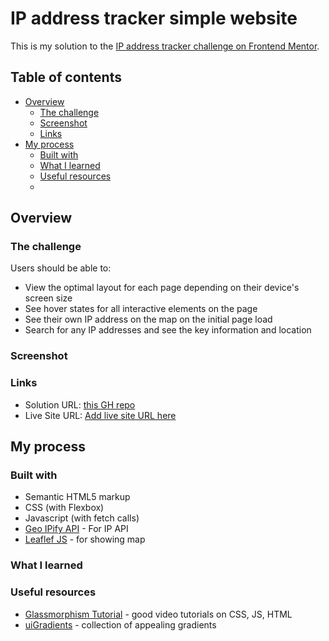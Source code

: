 # IP address tracker simple website

This is my solution to the [IP address tracker challenge on Frontend Mentor](https://www.frontendmentor.io/challenges/ip-address-tracker-I8-0yYAH0). 


## Table of contents

- [Overview](#overview)
  - [The challenge](#the-challenge)
  - [Screenshot](#screenshot)
  - [Links](#links)
- [My process](#my-process)
  - [Built with](#built-with)
  - [What I learned](#what-i-learned)
  - [Useful resources](#useful-resources)
  - 
## Overview

### The challenge

Users should be able to:

- View the optimal layout for each page depending on their device's screen size
- See hover states for all interactive elements on the page
- See their own IP address on the map on the initial page load
- Search for any IP addresses and see the key information and location

### Screenshot


### Links

- Solution URL: [this GH repo](https://github.com/anapimolodec/track-ip/)
- Live Site URL: [Add live site URL here](https://your-live-site-url.com)

## My process

### Built with

- Semantic HTML5 markup
- CSS (with Flexbox)
- Javascript (with fetch calls)
- [Geo IPify API](https://geo.ipify.org/docs) - For IP API
- [Leaflef JS](https://leafletjs.com/) - for showing map



### What I learned



### Useful resources

- [Glassmorphism Tutorial](https://www.youtube.com/watch?v=mW0Z1T8l7sU&t=420s&ab_channel=OnlineTutorials) - good video tutorials on CSS, JS, HTML
- [uiGradients](https://uigradients.com/#IbizaSunset/) - collection of appealing gradients


